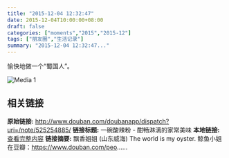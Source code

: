 ```yaml
---
title: "2015-12-04 12:32:47"
date: 2015-12-04T10:00:00+08:00
draft: false
categories: ["moments","2015","2015-12"]
tags: ["朋友圈","生活记录"]
summary: "2015-12-04 12:32:47..."
---
```


愉快地做一个“蜀国人”。

![Media 1](/Moments/photos/2015-12-04/201512041232470.jpg)

## 相关链接

**原始链接:** http://www.douban.com/doubanapp/dispatch?uri=/note/525254885/
**链接标题:** 一碗酸辣粉 - 酣畅淋漓的家常美味
**本地链接:** [查看完整内容](/link_content/2015/12/2015-12-04/link_content/)
**链接摘要:** 飘香姐姐
        (山东威海)
    The world is my oyster. 鲸鱼小姐 在豆瓣：https://www.douban.com/peo......

